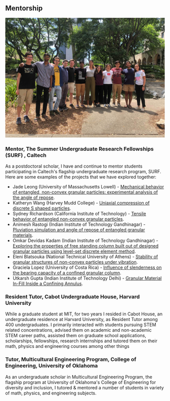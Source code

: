 
## Mentorship

<img src="images/SURF_2019.jpg?raw=true"/>

### Mentor, The Summer Undergraduate Research Fellowships (SURF) , Caltech

As a postdoctoral scholar, I have and continue to mentor students participating in Caltech's flagship undergraduate research program, SURF. Here are some examples of the projects that we have explored together: 

- Jade Leong (University of Massachusetts Lowell) - [Mechanical behavior of entangled, non-convex granular particles: experimental analysis of the angle of repose](/pdf/Jade_Leong_SURF_Final_Presentation.pdf).
- Katheryn Wang (Harvey Mudd College) - [Uniaxial compression of discrete S shaped particles](/pdf/Katheryn_Wang_Final_Presentation.pdf).
- Sydney Richardson (California Institute of Technology) - [Tensile behavior of entangled non-convex granular particles](/pdf/Sydney_Richardson_Final_Presentation.pdf).
- Animesh Rastogi (Indian Institute of Technology Gandhinagar) - [Pluviation simulation and angle of repose of entangled granular materials](/pdf/Animesh_Final_Presentation.pdf).
- Omkar Devidas Kadam (Indian Institute of Technology Gandhinagar) - [Exploring the properties of free standing column built out of designed granular particles using level-set discrete element method](/pdf/SURF_presentation_Omkar.pdf).
- Eleni Blatsouka (National Technical University of Athens) - [Stability of granular structures of non-convex particles under vibration](/pdf/SURF_presentation_Omkar.pdf).
- Graciela Lopez (University of Costa Rica) - [Influence of slenderness on the bearing capacity of a confined granular column](https://youtu.be/D0MzYhnmk9o).
- Utkarsh Gupta (Indian Institute of Technology Delhi) - [Granular Material In-Fill Inside a Confining Annulus](https://youtu.be/bWNyhWF_l0o).

### Resident Tutor, Cabot Undergraduate House, Harvard University 

While a graduate student at MIT, for two years I resided in Cabot House, an undergraduate residence at Harvard University, as Resident Tutor among 400 undergraduates. I primarily interacted with students pursuing STEM related concentrations, advised them on academic and non-academic STEM career paths, assisted them on graduate school applications, scholarships, fellowships, research internships and tutored them on their math, physics and engineering courses among other things

### Tutor, Multicultural Engineering Program, College of Engineering, University of Oklahoma

As an undergraduate scholar in Multicultural Engineering Program, the flagship program at University of Oklahoma's College of Engineering for diversity and inclusion, I tutored & mentored a number of students in variety of math, physics, and engineering subjects.
